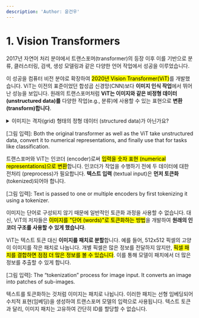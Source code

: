 ```yaml
---
description: 'Author: 윤건우'
---
```


# 1. Vision Transformers

&#x20;   2017년 자연어 처리 분야에서 트랜스포머(transformer)의 등장 이후 이를 기반으로 분류, 클러스터링, 검색, 생성 모델링과 같은 다양한 언어 작업에서 성공을 이루었습니다.&#x20;

&#x20;   이 성공을 컴퓨터 비전 분야로 확장하여 <mark style="background-color:yellow;">2020년 Vision Transformer(ViT)</mark>를 개발했습니다. ViT는 이전의 표준이었던 합성곱 신경망(CNN)보다 **이미지 인식 작업**에서 뛰어난 성능을 보입니다. 원래의 트랜스포머처럼 **ViT는 이미지와 같은 비정형 데이터 (unstructured data)를** 다양한 작업(e.g., 분류)에 사용할 수 있는 표현으로 **변환(transform)합니다**.

<details>

<summary>이미지는 격자(grid) 형태의 정형 데이터 (structured data)가 아닌가요?</summary>

**이미지는** 픽셀 단위로 정규 격자 구조 (regular grid structure)를 가지고 있지만,  **데이터 분석과 머신러닝에서 비정형 데이터로 간주**됩니다. 이러한 분류가 이루어지는 이유는 <mark style="background-color:yellow;">이미지에 담긴 정보와 패턴이 전통적인 데이터 분석 도구로 쉽게 해석할 수 있도록 명시적으로 조직되어 있지 않기 (not explicitly organized)</mark> 때문입니다. 그 이유는 다음과 같습니다:

1. **의미적 콘텐츠 (Semantic Content)**: 이미지에 포함된 객체, 장면, 행동 등의 의미 있는 콘텐츠는 명시적으로 구조화되어 있지 않습니다 (not explicitly labeled or structured). 이를 추출하기 위해서는 고급 처리가 필요합니다.
2. **복잡성 (Complexity)**: 이미지 내의 패턴과 특징은 매우 복잡하고 다양할 수 있어 단순한 구조적 데이터 모델로 표현하기 어렵습니다.
3. **데이터 표현 (Data Representation)**: 픽셀 격자 (pixel grid)는 구조화되어 있지만, **픽셀 값 자체는** 이미지의 고수준 **정보나** 다양한 부분 간의 **관계를 직접적으로 전달하지 않습니다**.

</details>

\[그림 입력]: Both the original transformer as well as the ViT take unstructured data, convert it to numerical representations, and finally use that for tasks like classification.



&#x20;   트랜스포머와 ViT는 인코더 (encoder)로써 <mark style="background-color:yellow;">입력을 숫자 표현 (numerical representations)으로 변환</mark>합니다. 인코더가 작업을 수행하기 전에 두 데이터에 대한 전처리 (preprocess)가 필요합니다. **텍스트 입력** (textual input)은 **먼저 토큰화** (tokenized)되어야 합니다.



\[그림 입력]: Text is passed to one or multiple encoders by first tokenizing it using a tokenizer.



&#x20;   이미지는 단어로 구성되지 않기 때문에 일반적인 토큰화 과정을 사용할 수 없습니다. 대신, ViT의 저자들은 <mark style="background-color:yellow;">이미지를 "단어 (words)"로 토큰화하는 방법</mark>을 개발하여 **원래의 인코더 구조를 사용할 수 있게 했습니다**.

&#x20;   ViT는 텍스트 토큰 대신 **이미지를 패치로 분할**합니다. 예를 들어, 512x512 픽셀의 고양이 이미지를 작은 패치로 나눕니다. 개별 픽셀은 많은 정보를 전달하지 않지만, <mark style="background-color:yellow;">픽셀 패치를 결합하면 점점 더 많은 정보를 볼 수 있습니다</mark>. 이를 통해 모델이 패치에서 더 많은 정보를 추출할 수 있게 합니다.



\[그림 입력]: The “tokenization” process for image input. It converts an image into patches of sub-images.



&#x20;   텍스트를 토큰화하는 것처럼 이미지는 패치로 나뉩니다. 이러한 패치는 선형 임베딩되어 수치적 표현(임베딩)을 생성하여 트랜스포머 모델의 입력으로 사용됩니다. 텍스트 토큰과 달리, 이미지 패치는 고유하여 간단히 ID를 할당할 수 없습니다.





